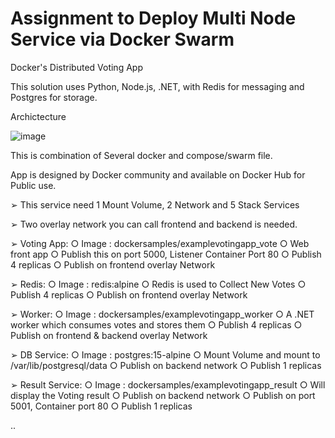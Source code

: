 # Assignment to Deploy Multi Node Service via Docker Swarm

Docker's Distributed Voting App

This solution uses Python, Node.js, .NET, with Redis for messaging and
Postgres for storage.

Archictecture

![image](https://github.com/user-attachments/assets/2320f7d4-5c12-4236-a7bc-ed5d46f9ce90)

This is combination of Several docker and compose/swarm file. 

App is designed by Docker community and available on Docker Hub for
Public use.

➢ This service need 1 Mount Volume, 2 Network and 5 Stack Services

➢ Two overlay network you can call frontend and backend is needed.


➢ Voting App:
○ Image : dockersamples/examplevotingapp_vote
○ Web front app
○ Publish this on port 5000, Listener Container Port 80
○ Publish 4 replicas
○ Publish on frontend overlay Network

➢ Redis:
○ Image : redis:alpine
○ Redis is used to Collect New Votes
○ Publish 4 replicas
○ Publish on frontend overlay Network 


➢ Worker:
○ Image : dockersamples/examplevotingapp_worker
○ A .NET worker which consumes votes and stores them
○ Publish 4 replicas
○ Publish on frontend & backend overlay Network


➢ DB Service:
○ Image : postgres:15-alpine
○ Mount Volume and mount to /var/lib/postgresql/data
○ Publish on backend network
○ Publish 1 replicas


➢ Result Service:
○ Image : dockersamples/examplevotingapp_result
○ Will display the Voting result
○ Publish on backend network
○ Publish on port 5001, Container port 80
○ Publish 1 replicas 


..
